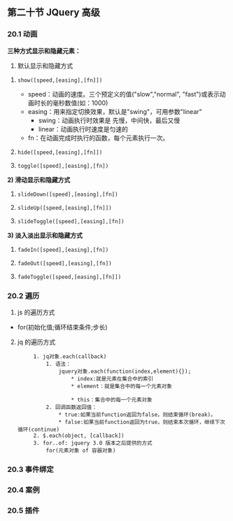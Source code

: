 ## 第二十节 JQuery 高级


### 20.1 动画

**三种方式显示和隐藏元素：**

1) 默认显示和隐藏方式

1. `show([speed,[easing],[fn]])`
   * speed：动画的速度。三个预定义的值("slow","normal", "fast")或表示动画时长的毫秒数值(如：1000)
   * easing：用来指定切换效果，默认是"swing"，可用参数"linear"
      * swing：动画执行时效果是 先慢，中间快，最后又慢
      * linear：动画执行时速度是匀速的
   * fn：在动画完成时执行的函数，每个元素执行一次。
	
2. `hide([speed,[easing],[fn]])`

3. `toggle([speed],[easing],[fn])`
			
**2) 滑动显示和隐藏方式**

1. `slideDown([speed],[easing],[fn])`

2. `slideUp([speed,[easing],[fn]])`

3. `slideToggle([speed],[easing],[fn])`
	
**3) 淡入淡出显示和隐藏方式**

1. `fadeIn([speed],[easing],[fn])`

2. `fadeOut([speed],[easing],[fn])`

3. `fadeToggle([speed,[easing],[fn]])`


### 20.2 遍历

1) js 的遍历方式

* for(初始化值;循环结束条件;步长)


2) jq 的遍历方式

			1. jq对象.each(callback)
				1. 语法：
					jquery对象.each(function(index,element){});
						* index:就是元素在集合中的索引
						* element：就是集合中的每一个元素对象
	
						* this：集合中的每一个元素对象
				2. 回调函数返回值：
					* true:如果当前function返回为false，则结束循环(break)。
					* false:如果当前function返回为true，则结束本次循环，继续下次循环(continue)
			2. $.each(object, [callback])
			3. for..of: jquery 3.0 版本之后提供的方式
				for(元素对象 of 容器对象)



### 20.3 事件绑定

### 20.4 案例

### 20.5 插件
